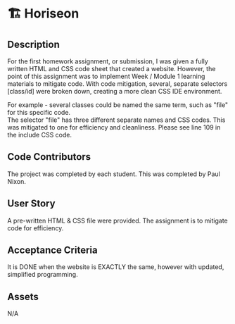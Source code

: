 # 🏗️ Horiseon

## Description 

For the first homework assignment, or submission, I was given a fully written HTML and CSS code sheet that created a website.
However, the point of this assignment was to implement Week / Module 1 learning materials to mitigate code.
With code mitigation, several, separate selectors [class/id] were broken down, creating a more clean CSS IDE environment. 

For example - several classes could be named the same term, such as "file" for this specific code.  
The selector "file" has three different separate names and CSS codes.  This was mitigated to one for efficiency and cleanliness. 
Please see line 109 in the include CSS code.  


## Code Contributors
The project was completed by each student.  This was completed by Paul Nixon. 


## User Story 
A pre-written HTML & CSS file were provided. The assignment is to mitigate code for efficiency.  


## Acceptance Criteria
It is DONE when the website is EXACTLY the same, however with updated, simplified programming. 


## Assets
N/A
